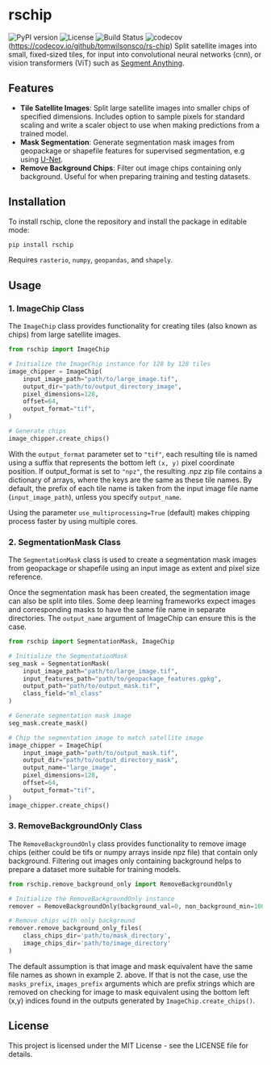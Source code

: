 # rschip
![PyPI version](https://img.shields.io/pypi/v/rschip)
![License](https://img.shields.io/github/license/tomwilsonsco/rs-chip)
![Build Status](https://img.shields.io/github/actions/workflow/status/tomwilsonsco/rs-chip/tests.yml?branch=main)
![codecov](https://codecov.io/github/tomwilsonsco/rs-chip/graph/badge.svg?token=W27NY55T4B)(https://codecov.io/github/tomwilsonsco/rs-chip)
Split satellite images into small, fixed-sized tiles, for input into convolutional neural networks (cnn), or vision transformers (ViT) such as [Segment Anything](https://arxiv.org/abs/2304.02643).

## Features

- **Tile Satellite Images**: Split large satellite images into smaller chips of specified dimensions. Includes option to 
  sample pixels for standard scaling and write a scaler object to use when making predictions from a trained model.
- **Mask Segmentation**: Generate segmentation mask images from geopackage or shapefile features for supervised 
  segmentation, e.g using [U-Net](https://arxiv.org/abs/1505.04597).
- **Remove Background Chips**: Filter out image chips containing only background. Useful for when preparing training 
  and testing datasets.

## Installation

To install rschip, clone the repository and install the package in editable mode:

```bash
pip install rschip
```

Requires `rasterio`, `numpy`, `geopandas`, and `shapely`.

## Usage

### 1. ImageChip Class
The `ImageChip` class provides functionality for creating tiles (also known as chips) from large satellite images.

```python
from rschip import ImageChip

# Initialize the ImageChip instance for 128 by 128 tiles
image_chipper = ImageChip(
    input_image_path="path/to/large_image.tif",
    output_dir="path/to/output_directory_image",
    pixel_dimensions=128,
    offset=64,
    output_format="tif",
)

# Generate chips
image_chipper.create_chips()
```
With the `output_format` parameter set to `"tif"`, each resulting tile is named using a suffix that represents the bottom left `(x, y)`
pixel coordinate position. If output_format is set to `"npz"`, the resulting .npz zip file contains a dictionary of arrays, 
where the keys are the same as these tile names. By default, the prefix of each tile name is taken from the input image file name 
(`input_image_path`), unless you specify `output_name`.

Using the parameter `use_multiprocessing=True` (default) makes chipping process faster by using multiple cores. 

### 2. SegmentationMask Class
The `SegmentationMask` class is used to create a segmentation mask images from geopackage or shapefile using an input image as extent and pixel size reference.

Once the segmentation mask has been created, the segmentation image can also be split into tiles. Some deep learning 
frameworks expect images and corresponding masks to have the same file name in separate directories. The `output_name` 
argument of ImageChip can ensure this is the case.

```python
from rschip import SegmentationMask, ImageChip

# Initialize the SegmentationMask
seg_mask = SegmentationMask(
    input_image_path="path/to/large_image.tif",
    input_features_path="path/to/geopackage_features.gpkg",
    output_path="path/to/output_mask.tif",
    class_field="ml_class"
)

# Generate segmentation mask image
seg_mask.create_mask()

# Chip the segmentation image to match satellite image
image_chipper = ImageChip(
    input_image_path="path/to/output_mask.tif",
    output_dir="path/to/output_directory_mask",
    output_name="large_image",
    pixel_dimensions=128,
    offset=64,
    output_format="tif",
)
image_chipper.create_chips()
```

### 3. RemoveBackgroundOnly Class
The `RemoveBackgroundOnly` class provides functionality to remove image chips (either could be tifs or numpy arrays inside npz file) that contain only background. Filtering out images only containing background helps to prepare a dataset more suitable for training models.
 
```python
from rschip.remove_background_only import RemoveBackgroundOnly

# Initialize the RemoveBackgroundOnly instance
remover = RemoveBackgroundOnly(background_val=0, non_background_min=100)

# Remove chips with only background
remover.remove_background_only_files(
    class_chips_dir='path/to/mask_directory',
    image_chips_dir='path/to/image_directory'
)
```
The default assumption is that image and mask equivalent have the same file names as shown in example 2. above. If that is
not the case, use the `masks_prefix`, `images_prefix` arguments which are prefix strings which are removed on checking for
image to mask equivalent using the bottom left (x,y) indices found in the outputs generated by `ImageChip.create_chips()`.

## License
This project is licensed under the MIT License - see the LICENSE file for details.
